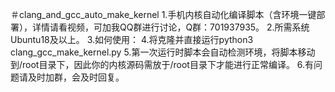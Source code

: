 ＃clang_and_gcc_auto_make_kernel
1.手机内核自动化编译脚本（含环境一键部署），详情请看视频，可加我QQ群进行讨论，Q群：701937935。
2.所需系统Ubuntu18及以上。
3.如何使用：
4.将克隆并直接运行python3 clang_gcc_make_kernel.py
5.第一次运行时脚本会自动检测环境，将脚本移动到/root目录下，因此你的内核源码需放于/root目录下才能进行正常编译。
6.有问题请及时加群，会及时回复。
